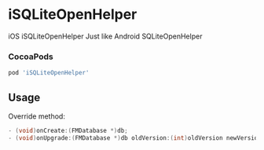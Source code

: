 # iSQLiteOpenHelper
iOS iSQLiteOpenHelper Just like Android SQLiteOpenHelper

### CocoaPods

```ruby
pod 'iSQLiteOpenHelper'
```

## Usage

Override method:
```objective-c
- (void)onCreate:(FMDatabase *)db;
- (void)onUpgrade:(FMDatabase *)db oldVersion:(int)oldVersion newVersion:(int)newVersion;
```

